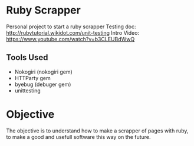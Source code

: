 # Ruby Scrapper
 Personal project to start a ruby scrapper
 Testing doc: http://rubytutorial.wikidot.com/unit-testing
  Intro Video: https://www.youtube.com/watch?v=b3CLEUBdWwQ
## Tools Used
- Nokogiri (nokogiri gem)
- HTTParty gem
- byebug (debuger gem)
- unittesting
# Objective
The objective is to understand how to make a scrapper of pages with ruby, to make a good and usefull software this way on the future.
